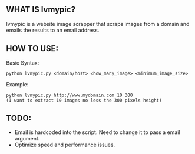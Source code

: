 ## WHAT IS lvmypic?

lvmypic is a website image scrapper that scraps images from a domain and emails the results to an email address. 

## HOW TO USE:

Basic Syntax:

    python lvmypic.py <domain/host> <how_many_image> <minimum_image_size>

Example:

    python lvmypic.py http://www.mydomain.com 10 300
    (I want to extract 10 images no less the 300 pixels height)


## TODO:
*	Email is hardcoded into the script. Need to change it to pass a email argument. 
*	Optimize speed and performance issues. 